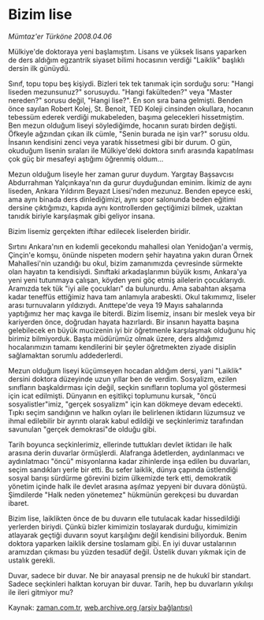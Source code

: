 # Bizim lise

*Mümtaz'er Türköne 2008.04.06*

<tr><td class="metin" colspan="2" style="padding-top: 20px; padding-left: 5px; padding-right: 10px;">Mülkiye'de doktoraya yeni başlamıştım. Lisans ve yüksek lisans yaparken de ders aldığım egzantrik siyaset bilimi hocasının verdiği "Laiklik" başlıklı dersin ilk günüydü.</td></tr><tr><td class="metin" colspan="2" style="padding-top: 20px; padding-left: 5px; padding-right: 10px;"><p>Sınıf, topu topu beş kişiydi. Bizleri tek tek tanımak için sorduğu soru: "Hangi liseden mezunsunuz?" sorusuydu. "Hangi fakülteden?" veya "Master nereden?" sorusu değil, "Hangi lise?". En son sıra bana gelmişti. Benden önce sayılan Robert Kolej, St. Benoit, TED Koleji cinsinden okullara, hocanın tebessüm ederek verdiği mukabeleden, başıma gelecekleri hissetmiştim. Ben mezun olduğum liseyi söylediğimde, hocanın suratı birden değişti. Öfkeyle ağzından çıkan ilk cümle, "Senin burada ne işin var?" sorusu oldu. İnsanın kendisini zenci veya yaratık hissetmesi gibi bir durum. O gün, okuduğum lisenin sıraları ile Mülkiye'deki doktora sınıfı arasında kapatılması çok güç bir mesafeyi aştığımı öğrenmiş oldum... 
<p> Mezun olduğum liseyle her zaman gurur duydum. Yargıtay Başsavcısı Abdurrahman Yalçınkaya'nın da gurur duyduğundan eminim. İkimiz de aynı liseden, Ankara Yıldırım Beyazıt Lisesi'nden mezunuz. Benden epeyce eski, ama aynı binada ders dinlediğimizi, aynı spor salonunda beden eğitimi dersine çıktığımızı, kapıda aynı kontrollerden geçtiğimizi bilmek, uzaktan tanıdık biriyle karşılaşmak gibi geliyor insana.
<p> Bizim lisemiz gerçekten iftihar edilecek liselerden biridir. 
<p> Sırtını Ankara'nın en kıdemli gecekondu mahallesi olan Yenidoğan'a vermiş, Çinçin'e komşu, önünde nispeten modern şehir hayatına yakın duran Örnek Mahallesi'nin uzandığı bu okul, bizim zamanımızda çevresinde sürmekte olan hayatın ta kendisiydi. Sınıftaki arkadaşlarımın büyük kısmı, Ankara'ya yeni yeni tutunmaya çalışan, köyden yeni göç etmiş ailelerin çocuklarıydı. Aramızda tek tük "iyi aile çocukları" da bulunurdu. Ama sabahtan akşama kadar teneffüs ettiğimiz hava tam anlamıyla arabeskti. Okul takımımız, liseler arası turnuvaların yıldızıydı. Anıttepe'de veya 19 Mayıs sahalarında yaptığımız her maç kavga ile biterdi. Bizim lisemiz, insanı bir meslek veya bir kariyerden önce, doğrudan hayata hazırlardı. Bir insanın hayatta başına gelebilecek en büyük mucizenin iyi bir öğretmenle karşılaşmak olduğunu hiç birimiz bilmiyorduk. Başta müdürümüz olmak üzere, ders aldığımız hocalarımızın tamamı kendilerini bir şeyler öğretmekten ziyade disiplin sağlamaktan sorumlu addederlerdi. 
<p> Mezun olduğum liseyi küçümseyen hocadan aldığım dersi, yani "Laiklik" dersini doktora düzeyinde uzun yıllar ben de verdim. Sosyalizm, ezilen sınıfların başkaldırması için değil, seçkin sınıfların topluma yol göstermesi için icat edilmişti. Dünyanın en eşitlikçi toplumunu kursak, "öncü sosyalistler"imiz, "gerçek sosyalizm" için kan dökmeye devam edecekti. Tıpkı seçim sandığının ve halkın oyları ile belirlenen iktidarın lüzumsuz ve ihmal edilebilir bir ayrıntı olarak kabul edildiği ve seçkinlerimiz tarafından savunulan "gerçek demokrasi"de olduğu gibi.
<p> Tarih boyunca seçkinlerimiz, ellerinde tuttukları devlet iktidarı ile halk arasına derin duvarlar örmüşlerdi. Alafranga âdetlerden, aydınlanmacı ve aydınlatmacı "öncü" misyonlarına kadar zihinlerde inşa edilen bu duvarları, seçim sandıkları yerle bir etti. Bu sefer laiklik, dünya çapında üstlendiği sosyal barışı sürdürme görevini bizim ülkemizde terk etti, demokratik yönetim içinde halk ile devlet arasına aşılmaz yepyeni bir duvara dönüştü. Şimdilerde "Halk neden yönetemez" hükmünün gerekçesi bu duvardan ibaret. 
<p> Bizim lise, laiklikten önce de bu duvarın elle tutulacak kadar hissedildiği yerlerden biriydi. Çünkü bizler kimimizin toslayarak durduğu, kimimizin atlayarak geçtiği duvarın soyut karşılığını değil kendisini biliyorduk. Benim doktora yaparken laiklik dersine toslamam gibi. En iyi duvar ustalarının aramızdan çıkması bu yüzden tesadüf değil. Üstelik duvarı yıkmak için de ustalık gerekli.
<p> Duvar, sadece bir duvar. Ne bir anayasal prensip ne de hukukî bir standart. Sadece seçkinleri halktan koruyan bir duvar. Tarih, hep bu duvarların yıkılışı ile ileri gitmiyor mu?<br/></p></p></p></p></p></p></p></p></td></tr>

Kaynak: [zaman.com.tr](http://zaman.com.tr/yazar.do?yazino=673886), [web.archive.org (arşiv bağlantısı)](http://web.archive.org/web/20080609182832/http://www.zaman.com.tr:80/yazar.do?yazino=673886)
